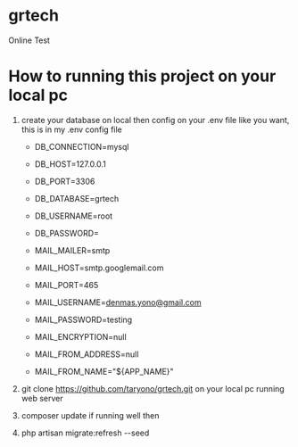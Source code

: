 # grtech
Online Test

# How to running this project on your local pc
1. create your database on local then config on your .env file like you want, this is in my .env config file
    - DB_CONNECTION=mysql
    - DB_HOST=127.0.0.1
    - DB_PORT=3306
    - DB_DATABASE=grtech
    - DB_USERNAME=root
    - DB_PASSWORD=

    - MAIL_MAILER=smtp
    - MAIL_HOST=smtp.googlemail.com
    - MAIL_PORT=465
    - MAIL_USERNAME=denmas.yono@gmail.com
    - MAIL_PASSWORD=testing
    - MAIL_ENCRYPTION=null
    - MAIL_FROM_ADDRESS=null
    - MAIL_FROM_NAME="${APP_NAME}"
    
2. git clone https://github.com/taryono/grtech.git on your local pc running web server
3. composer update if running well then 
4. php artisan migrate:refresh --seed


